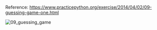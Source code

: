 Reference: https://www.practicepython.org/exercise/2014/04/02/09-guessing-game-one.html

![09_guessing_game](https://user-images.githubusercontent.com/3338753/51545023-19514a00-1e9c-11e9-92b8-d04925c9e7d2.PNG)

